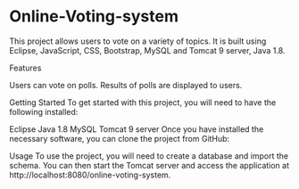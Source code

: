 # Online-Voting-system


This project allows users to vote on a variety of topics. It is built using Eclipse, JavaScript, CSS, Bootstrap, MySQL and Tomcat 9 server, Java 1.8.

Features

Users can vote on polls.
Results of polls are displayed to users.


Getting Started
To get started with this project, you will need to have the following installed:

Eclipse
Java 1.8
MySQL
Tomcat 9 server
Once you have installed the necessary software, you can clone the project from GitHub:


Usage
To use the project, you will need to create a database and import the schema. You can then start the Tomcat server and access the application at http://localhost:8080/online-voting-system.
